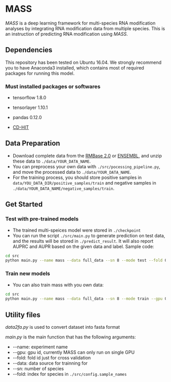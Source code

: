 # MASS

*MASS* is a deep learning framework for multi-species RNA modification analyses by integrating RNA modification data from multiple species. This is an instruction of predicting RNA modification using *MASS*.

## Dependencies

This repository has been tested on Ubuntu 16.04. We strongly recommend you to have Anaconda3 installed, which contains most of required packages for running this model.

### Must installed packages or softwares

- tensorflow  1.8.0

- tensorlayer 1.10.1

- pandas 0.12.0

- [CD-HIT](http://weizhongli-lab.org/cd-hit/)

## Data Preparation

- Download complete data from the [RMBase 2.0](http://rna.sysu.edu.cn/rmbase/) or [ENSEMBL](http://www.ensembl.org), and unzip these data to `./data/YOUR_DATA_NAME`.
- You can preprocess your own data with `./src/pocessing_pipeline.py`, and move the processed data to `./data/YOUR_DATA_NAME`.
- For the training process, you should store positive samples in `data/YOU_DATA_DIR/positive_samples/train` and negative samples in `./data/YOUR_DATA_NAME/negative_samples/train`.

## Get Started

### Test with pre-trained models
- The trained multi-speices model were stored in `./checkpoint`
- You can run the script `./src/main.py` to generate prediction on test data, and the results will be stored in `./predict_result`. It will also report AUPRC and AUPR based on the given data and label. Sample code:
```bash
cd src
python main.py --name mass --data full_data --sn 8 --mode test --fold 0 --gpu 0
```

### Train new models

- You can also train mass with you own data:

```bash
cd src
python main.py --name mass --data full_data --sn 8 --mode train --gpu 0
```
## Utility files

*data2fa.py* is used to convert dataset into fasta format

*main.py* is the main function that has the following arguments:
 
 - --name: experiment name
 - --gpu: gpu id, currently MASS can only run on single GPU
 - --fold: fold id just for cross validation
 - --data: data source for trainning for 
 - --sn: number of species
 - --fold:  index for species in `./src/config.sample_names`

